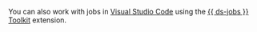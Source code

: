 You can also work with jobs in [Visual Studio Code](https://code.visualstudio.com/) using the [{{ ds-jobs }} Toolkit](../../datasphere/operations/projects/jobs-toolkit.md) extension.